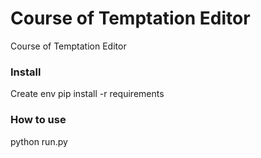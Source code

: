 # Course of Temptation Editor
 Course of Temptation Editor

### Install
Create env
pip install -r requirements

### How to use
python run.py
